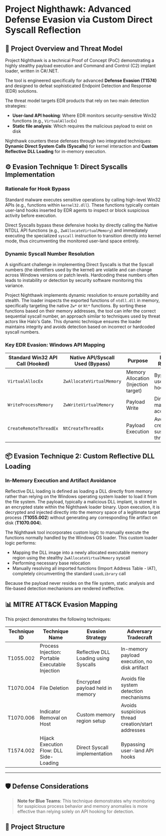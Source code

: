 # Project Nighthawk: Advanced Defense Evasion via Custom Direct Syscall Reflection

## 🚨 Project Overview and Threat Model

Project Nighthawk is a technical Proof of Concept (PoC) demonstrating a highly stealthy payload execution and Command and Control (C2) implant loader, written in C#/.NET.

The tool is engineered specifically for advanced **Defense Evasion (T1574)** and designed to defeat sophisticated Endpoint Detection and Response (EDR) solutions.

The threat model targets EDR products that rely on two main detection strategies:

- **User-land API hooking**: Where EDR monitors security-sensitive Win32 functions (e.g., `VirtualAllocEx`)
- **Static file analysis**: Which requires the malicious payload to exist on disk

Nighthawk counters these defenses through two integrated techniques: **Dynamic Direct System Calls (Syscalls)** for kernel interaction and **Custom Reflective DLL Loading** for in-memory execution.

## ⚙️ Evasion Technique 1: Direct Syscalls Implementation

### Rationale for Hook Bypass

Standard malware executes sensitive operations by calling high-level Win32 APIs (e.g., functions within `kernel32.dll`). These functions typically contain user-land hooks inserted by EDR agents to inspect or block suspicious activity before execution.

Direct Syscalls bypass these defensive hooks by directly calling the Native NTDLL API functions (e.g., `ZwAllocateVirtualMemory`) and immediately executing the specialized `syscall` instruction to transition directly into kernel mode, thus circumventing the monitored user-land space entirely.

### Dynamic Syscall Number Resolution

A significant challenge in implementing Direct Syscalls is that the Syscall numbers (the identifiers used by the kernel) are volatile and can change across Windows versions or patch levels. Hardcoding these numbers often leads to instability or detection by security software monitoring this variance.

Project Nighthawk implements dynamic resolution to ensure portability and stealth. The loader inspects the exported functions of `ntdll.dll` in memory, specifically targeting the native `Zw*` or `Nt*` functions. By sorting these functions based on their memory addresses, the tool can infer the correct sequential syscall number, an approach similar to techniques used by threat actors like Halo's Gate. This dynamic technique ensures the loader maintains integrity and avoids detection based on incorrect or hardcoded syscall numbers.

### Key EDR Evasion: Windows API Mapping

| Standard Win32 API Call (Hooked) | Native API/Syscall Used (Bypass) | Purpose | Evasion Rationale |
|----------------------------------|-----------------------------------|---------|-------------------|
| `VirtualAllocEx` | `ZwAllocateVirtualMemory` | Memory Allocation (Injection target) | Bypasses user-land hooks |
| `WriteProcessMemory` | `ZwWriteVirtualMemory` | Payload Write | Direct kernel manipulation access |
| `CreateRemoteThreadEx` | `NtCreateThreadEx` | Payload Execution | Avoids creation of suspicious threads |

## 📦 Evasion Technique 2: Custom Reflective DLL Loading

### In-Memory Execution and Artifact Avoidance

Reflective DLL loading is defined as loading a DLL directly from memory rather than relying on the Windows operating system loader to load it from the file system. The payload, typically a malicious DLL implant, is stored in an encrypted state within the Nighthawk loader binary. Upon execution, it is decrypted and injected directly into the memory space of a legitimate target process (**T1055.002**) without generating any corresponding file artifact on disk (**T1070.004**).

The Nighthawk tool incorporates custom logic to manually execute the functions normally handled by the Windows OS loader. This custom loader logic performs:

- Mapping the DLL image into a newly allocated executable memory region using the stealthy `ZwAllocateVirtualMemory` syscall
- Performing necessary base relocation
- Manually resolving all imported functions (Import Address Table - IAT), completely circumventing the standard `LoadLibrary` call

Because the payload never resides on the file system, static analysis and file-based detection mechanisms are rendered ineffective.

## 📊 MITRE ATT&CK Evasion Mapping

This project demonstrates the following techniques:

| Technique ID | Technique Name | Evasion Strategy | Adversary Tradecraft |
|-------------|----------------|------------------|---------------------|
| T1055.002 | Process Injection: Portable Executable Injection | Reflective DLL Loading using Syscalls | In-memory payload execution, no disk artifact |
| T1070.004 | File Deletion | Encrypted payload held in memory | Avoids file system detection mechanisms |
| T1070.006 | Indicator Removal on Host | Custom memory region setup | Avoids suspicious thread creation/start addresses |
| T1574.002 | Hijack Execution Flow: DLL Side-Loading | Direct Syscall implementation | Bypassing user-land API hooks |

---

## 🛡️ Defense Considerations

> **Note for Blue Teams**: This technique demonstrates why monitoring for suspicious process behavior and memory anomalies is more effective than relying solely on API hooking for detection.

## 📁 Project Structure
